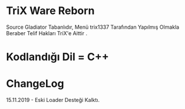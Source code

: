 # TriX Ware Reborn 
 Source Gladiator Tabanlıdır, Menü trix1337 Tarafından Yapılmış Olmakla Beraber Telif Hakları TriX'e Aittir . 
 
# Kodlandığı Dil = C++


# ChangeLog

15.11.2019 - Eski Loader Desteği Kalktı.
